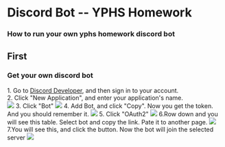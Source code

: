 # Discord Bot -- YPHS Homework
<h3><b>How to run your own yphs homework discord bot</b></h3>
<h2>First</h2>
<h3>Get your own discord bot</h3>
<div>1. Go to <a href="https://discord.com/developers/applications">Discord Developer</a>, and then sign in to your account.</div>
<div>2. Click "New Application", and enter your application's name.</div>
<img src="https://cdn.discordapp.com/attachments/870320793400270860/873227295148638289/unknown.png" with="600" heigh="400">
3. Click "Bot"
<img src="https://cdn.discordapp.com/attachments/870320793400270860/873228744523927605/2021-08-06_11.36.57.png" with="600" heigh="400">
4. Add Bot, and click "Copy".  Now you get the token. And you should remember it.
<img src="https://cdn.discordapp.com/attachments/870320793400270860/873230887230259220/2021-08-06_11.47.03.png" with="600" heigh="400">
5. Click "OAuth2"
<img src="https://cdn.discordapp.com/attachments/870320793400270860/873231754117382234/unknown.png" with="600" heigh="400">
6.Row down and you will see this table. Select bot and copy the link. Pate it to another page.
<img src="https://cdn.discordapp.com/attachments/870320793400270860/873232299691499520/unknown.png" with="600" heigh="400">
7.You will see this, and click the button. Now the bot will join the selected server
<img src="https://cdn.discordapp.com/attachments/870320793400270860/873232997992792084/unknown.png" with="600" heigh="400">
